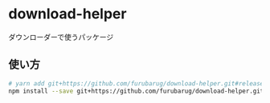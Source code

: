 # download-helper

ダウンローダーで使うパッケージ

## 使い方

```bash
# yarn add git+https://github.com/furubarug/download-helper.git#release/3.1.2
npm install --save git+https://github.com/furubarug/download-helper.git#release/3.1.2
```
